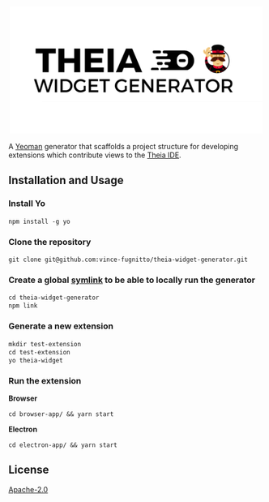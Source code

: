 <div align='center'>
<img src="./logos/logo.png" alt="Theia Widget Generator" width="500"/>
</div>

A [Yeoman](https://yeoman.io) generator that scaffolds a project structure for developing extensions which contribute views to the [Theia IDE](https://github.com/theia-ide/theia).

## Installation and Usage
### Install Yo

```console
npm install -g yo
```

### Clone the repository

```console
git clone git@github.com:vince-fugnitto/theia-widget-generator.git
```

### Create a global [symlink](https://docs.npmjs.com/cli/link) to be able to locally run the generator

```console
cd theia-widget-generator
npm link
```

### Generate a new extension

```console
mkdir test-extension
cd test-extension
yo theia-widget
```

### Run the extension

**Browser**

```console
cd browser-app/ && yarn start
```

**Electron**

```console
cd electron-app/ && yarn start
```

## License

[Apache-2.0](LICENSE)
